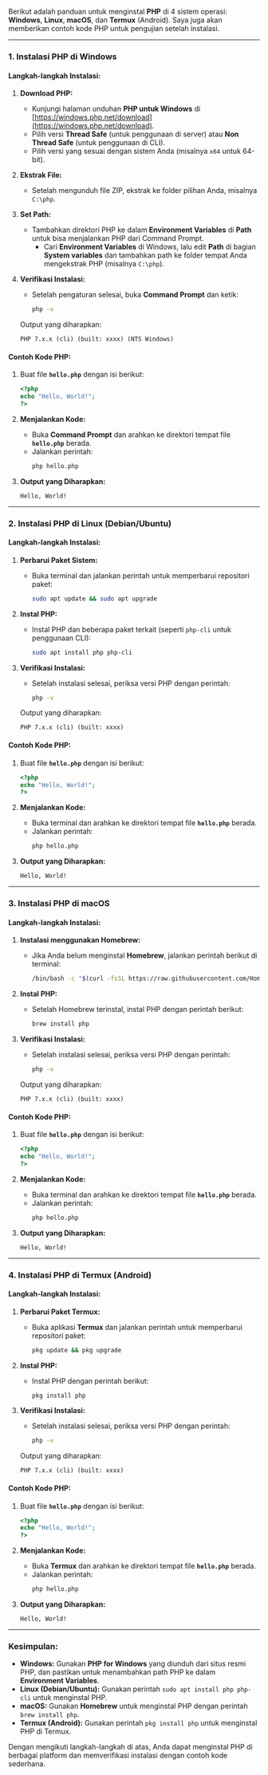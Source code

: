 Berikut adalah panduan untuk menginstal **PHP** di 4 sistem operasi: **Windows**, **Linux**, **macOS**, dan **Termux** (Android). Saya juga akan memberikan contoh kode PHP untuk pengujian setelah instalasi.

---

### 1. **Instalasi PHP di Windows**

#### Langkah-langkah Instalasi:
1. **Download PHP:**
   - Kunjungi halaman unduhan **PHP untuk Windows** di [https://windows.php.net/download](https://windows.php.net/download).
   - Pilih versi **Thread Safe** (untuk penggunaan di server) atau **Non Thread Safe** (untuk penggunaan di CLI).
   - Pilih versi yang sesuai dengan sistem Anda (misalnya `x64` untuk 64-bit).

2. **Ekstrak File:**
   - Setelah mengunduh file ZIP, ekstrak ke folder pilihan Anda, misalnya `C:\php`.

3. **Set Path:**
   - Tambahkan direktori PHP ke dalam **Environment Variables** di **Path** untuk bisa menjalankan PHP dari Command Prompt.
     - Cari **Environment Variables** di Windows, lalu edit **Path** di bagian **System variables** dan tambahkan path ke folder tempat Anda mengekstrak PHP (misalnya `C:\php`).

4. **Verifikasi Instalasi:**
   - Setelah pengaturan selesai, buka **Command Prompt** dan ketik:
     ```bash
     php -v
     ```

   Output yang diharapkan:
   ```
   PHP 7.x.x (cli) (built: xxxx) (NTS Windows)
   ```

#### Contoh Kode PHP:
1. Buat file **`hello.php`** dengan isi berikut:
   ```php
   <?php
   echo "Hello, World!";
   ?>
   ```

2. **Menjalankan Kode:**
   - Buka **Command Prompt** dan arahkan ke direktori tempat file **`hello.php`** berada.
   - Jalankan perintah:
     ```bash
     php hello.php
     ```

3. **Output yang Diharapkan:**
   ```
   Hello, World!
   ```

---

### 2. **Instalasi PHP di Linux (Debian/Ubuntu)**

#### Langkah-langkah Instalasi:
1. **Perbarui Paket Sistem:**
   - Buka terminal dan jalankan perintah untuk memperbarui repositori paket:
     ```bash
     sudo apt update && sudo apt upgrade
     ```

2. **Instal PHP:**
   - Instal PHP dan beberapa paket terkait (seperti `php-cli` untuk penggunaan CLI):
     ```bash
     sudo apt install php php-cli
     ```

3. **Verifikasi Instalasi:**
   - Setelah instalasi selesai, periksa versi PHP dengan perintah:
     ```bash
     php -v
     ```

   Output yang diharapkan:
   ```
   PHP 7.x.x (cli) (built: xxxx)
   ```

#### Contoh Kode PHP:
1. Buat file **`hello.php`** dengan isi berikut:
   ```php
   <?php
   echo "Hello, World!";
   ?>
   ```

2. **Menjalankan Kode:**
   - Buka terminal dan arahkan ke direktori tempat file **`hello.php`** berada.
   - Jalankan perintah:
     ```bash
     php hello.php
     ```

3. **Output yang Diharapkan:**
   ```
   Hello, World!
   ```

---

### 3. **Instalasi PHP di macOS**

#### Langkah-langkah Instalasi:
1. **Instalasi menggunakan Homebrew:**
   - Jika Anda belum menginstal **Homebrew**, jalankan perintah berikut di terminal:
     ```bash
     /bin/bash -c "$(curl -fsSL https://raw.githubusercontent.com/Homebrew/install/HEAD/install.sh)"
     ```

2. **Instal PHP:**
   - Setelah Homebrew terinstal, instal PHP dengan perintah berikut:
     ```bash
     brew install php
     ```

3. **Verifikasi Instalasi:**
   - Setelah instalasi selesai, periksa versi PHP dengan perintah:
     ```bash
     php -v
     ```

   Output yang diharapkan:
   ```
   PHP 7.x.x (cli) (built: xxxx)
   ```

#### Contoh Kode PHP:
1. Buat file **`hello.php`** dengan isi berikut:
   ```php
   <?php
   echo "Hello, World!";
   ?>
   ```

2. **Menjalankan Kode:**
   - Buka terminal dan arahkan ke direktori tempat file **`hello.php`** berada.
   - Jalankan perintah:
     ```bash
     php hello.php
     ```

3. **Output yang Diharapkan:**
   ```
   Hello, World!
   ```

---

### 4. **Instalasi PHP di Termux (Android)**

#### Langkah-langkah Instalasi:
1. **Perbarui Paket Termux:**
   - Buka aplikasi **Termux** dan jalankan perintah untuk memperbarui repositori paket:
     ```bash
     pkg update && pkg upgrade
     ```

2. **Instal PHP:**
   - Instal PHP dengan perintah berikut:
     ```bash
     pkg install php
     ```

3. **Verifikasi Instalasi:**
   - Setelah instalasi selesai, periksa versi PHP dengan perintah:
     ```bash
     php -v
     ```

   Output yang diharapkan:
   ```
   PHP 7.x.x (cli) (built: xxxx)
   ```

#### Contoh Kode PHP:
1. Buat file **`hello.php`** dengan isi berikut:
   ```php
   <?php
   echo "Hello, World!";
   ?>
   ```

2. **Menjalankan Kode:**
   - Buka **Termux** dan arahkan ke direktori tempat file **`hello.php`** berada.
   - Jalankan perintah:
     ```bash
     php hello.php
     ```

3. **Output yang Diharapkan:**
   ```
   Hello, World!
   ```

---

### Kesimpulan:

- **Windows:** Gunakan **PHP for Windows** yang diunduh dari situs resmi PHP, dan pastikan untuk menambahkan path PHP ke dalam **Environment Variables**.
- **Linux (Debian/Ubuntu):** Gunakan perintah `sudo apt install php php-cli` untuk menginstal PHP.
- **macOS:** Gunakan **Homebrew** untuk menginstal PHP dengan perintah `brew install php`.
- **Termux (Android):** Gunakan perintah `pkg install php` untuk menginstal PHP di Termux.

Dengan mengikuti langkah-langkah di atas, Anda dapat menginstal PHP di berbagai platform dan memverifikasi instalasi dengan contoh kode sederhana.
